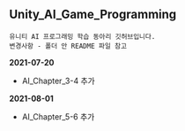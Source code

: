 ## Unity_AI_Game_Programming
	유니티 AI 프로그래밍 학습 동아리 깃허브입니다.
	변경사항 - 폴더 안 README 파일 참고

**2021-07-20**
* AI_Chapter_3-4 추가

**2021-08-01**
* AI_Chapter_5-6 추가